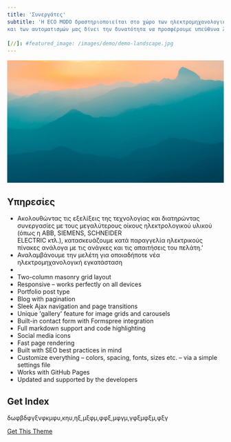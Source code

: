 ```yaml
---
title: 'Συνεργάτες'
subtitle: 'Η ECO MODO δραστηριοποιείται στο χώρο των ηλεκτρομηχανολογικών έργων.Η μεγάλη εμπειρία που διαθέτουμε στο χώρο των ηλεκτροβιομηχανικών εφαρμογών
και των αυτοματισμών μας δίνει την δυνατότητα να προσφέρουμε υπεύθυνα λύσεις ποιότητας'

[//]: #featured_image: /images/demo/demo-landscape.jpg
---
```


![](/images/demo/demo-landscape.jpg)

## Υπηρεσίες

* Ακολουθώντας τις εξελίξεις της τεχνολογίας και διατηρώντας συνεργασίες με τους μεγαλύτερους οίκους ηλεκτρολογικού υλικού (όπως η ABB, SIEMENS, SCHNEIDER  
  ELECTRIC κτλ.), κατασκευάζουμε  κατά παραγγελία ηλεκτρικούς πίνακες ανάλογα με τις ανάγκες και τις απαιτήσεις του πελάτη.'
* Αναλαμβάνουμε την μελέτη για οποιαδήποτε νέα ηλεκτρομηχανολογική εγκατάσταση
* 
* Two-column masonry grid layout
* Responsive – works perfectly on all devices
* Portfolio post type
* Blog with pagination
* Sleek Ajax navigation and page transitions
* Unique 'gallery' feature for image grids and carousels
* Built-in contact form with Formspree integration
* Full markdown support and code highlighting
* Social media icons
* Fast page rendering
* Built with SEO best practices in mind
* Customize everything – colors, spacing, fonts, sizes etc. – via a simple settings file
* Works with GitHub Pages
* Updated and supported by the developers

## Get Index

δωφβδφγξνφκμφυ,κηυ,ηξ,μξφμ,φφξ,μφγμ,γφξμφξμ,φξγ

<a href="https://jekyllthemes.io/theme/index-portfolio-jekyll-theme" class="button button--large">Get This Theme</a>